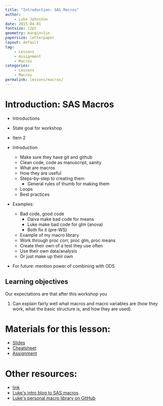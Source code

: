 ```yaml
---
title: "Introduction: SAS Macros"
author:
    - Luke Johnston
date: 2015-04-01
fontsize: 12pt
geometry: margin=1in
papersize: letterpaper
layout: default
tag:
    - Lessons
    - Assignment
    - Macros
categories:
    - Lessons
    - Macros
permalink: lessons/macros/
---
```


# Introduction: SAS Macros #

* Introductions
* State goal for workshop
* Item 2

* Introduction
    * Make sure they have git and github
    * Clean code, code as manuscript, sanity
    * What are macros
    * How they are useful
    * Steps-by-step to creating them
        * General rules of thumb for making them
    * Loops
    * Best practices

* Examples:
    * Bad code, good code
        * Daiva make bad code for means
        * Luke make bad code for glm (anova)
        * Both fix it (pre-WS)
    * Example of my macro library
    * Work through proc corr, proc glm, proc means
    * Create their own of a test they use often
    * Use their own data/analysis
    * Or just make up their own

* For future: mention power of combining with ODS

## Learning objectives ##

Our expectations are that after this workshop you

1. Can explain fairly well what macros and macro variables are (how
   they work, what the basic structure is, and how they are used).



# Materials for this lesson: #

* [Slides](slides/index.html)
* [Cheatsheet](cheatsheet/index.html)
* [Assignment](assignment/index.html)

# Other resources: #

* [link](http://)
* [Luke's intro blog to SAS macros](http://lwjohnst86.github.io/Introduction-Creating-Macro-SAS/).
* [Luke's personal macro library on GitHub](https://github.com/lwjohnst86/sasToolkit/src)

